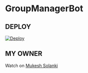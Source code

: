 # GroupManagerBot

## DEPLOY
[![Deploy](https://www.herokucdn.com/deploy/button.svg)](https://heroku.com/deploy?template=https://github.com/emmamillerofficial/GroupManagerBot_RMCMG.git)

## MY OWNER
Watch on [Mukesh Solanki](https://t.me/mkspali)

